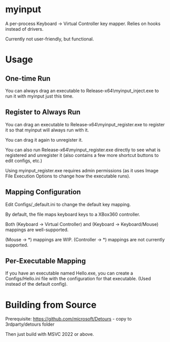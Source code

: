 # myinput
A per-process Keyboard -> Virtual Controller key mapper. Relies on hooks instead of drivers.

Currently not user-friendly, but functional.

# Usage

## One-time Run

You can always drag an executable to Release-x64\myinput_inject.exe to run it with myinput just this time.

## Register to Always Run

You can drag an executable to Release-x64\myinput_register.exe to register it so that myinput will always run with it.

You can drag it again to unregister it.

You can also run Release-x64\myinput_register.exe directly to see what is registered and unregister it (also contains a few more shortcut buttons to edit configs, etc.)

Using myinput_register.exe requires admin permissions (as it uses Image File Execution Options to change how the executable runs).

## Mapping Configuration

Edit Configs/_default.ini to change the default key mapping.

By default, the file maps keyboard keys to a XBox360 controller.

Both (Keyboard -> Virtual Controller) and (Keyboard -> Keyboard/Mouse) mappings are well-supported.

(Mouse -> \*) mappings are WIP. (Controller -> \*) mappings are not currently supported.

## Per-Executable Mapping

If you have an executable named Hello.exe, you can create a Configs/Hello.ini file with the configuration for that executable. (Used instead of the default config).

# Building from Source

Prerequisite: https://github.com/microsoft/Detours - copy to 3rdparty/detours folder

Then just build with MSVC 2022 or above.
